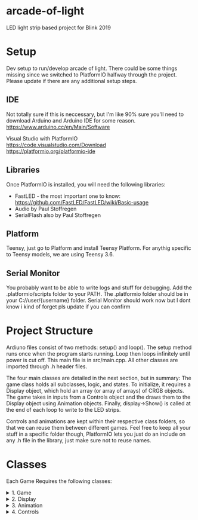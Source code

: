 # arcade-of-light
LED light strip based project for Blink 2019

# Setup
Dev setup to run/develop arcade of light.  There could be some things missing since we switched to PlatformIO halfway through the project. Please update if there are any additional setup steps. 

## IDE
Not totally sure if this is neccessary, but I'm like 90% sure you'll need to download Arduino and Arduino IDE for some reason. https://www.arduino.cc/en/Main/Software

Visual Studio with PlatformIO <br>
https://code.visualstudio.com/Download <br>
https://platformio.org/platformio-ide


## Libraries
Once PlatformIO is installed, you will need the following libraries:<br>
* FastLED - the most important one to know: https://github.com/FastLED/FastLED/wiki/Basic-usage
* Audio by Paul Stoffregen <br>
* SerialFlash also by Paul Stoffregen <br>

## Platform
Teensy, just go to Platform and install Teensy Platform.  For anythig specific to Teensy models, we are using Teensy 3.6.

## Serial Monitor
You probably want to be able to write logs and stuff for debugging.
Add the .platformio/scripts folder to your PATH. The .platformio folder should be in your C://user/{username} folder.  Serial Monitor should work now but I dont know i kind of forget pls update if you can confirm

# Project Structure
Ardiuno files consist of two methods: setup() and loop(). The setup method runs once when the program starts running.  Loop then loops infinitely until power is cut off.  This main file is in src/main.cpp.  All other classes are imported through .h header files. 

The four main classes are detailed in the next section, but in summary:
The game class holds all subclasses, logic, and states.  To initialize, it requires a Display object, which hold an array (or array of arrays) of CRGB objects.  The game takes in inputs from a Controls object and the draws them to the Display object using Animation objects.  Finally, display->Show() is called at the end of each loop to write to the LED strips.

Controls and animations are kept within their respective class folders, so that we can reuse them between different games.  Feel free to keep all your stuff in a specific folder though, PlatformIO lets you just do an include on any .h file in the library, just make sure not to reuse names.

# Classes
Each Game Requires the following classes:<br>
<details>
  <summary>1. Game</summary>

  ## Game Class 
  Holds all Game specific objects, subclasses, logic and game states, as well as method for setup and loop
  * Location: lib/games/game.h
  * Required Methods/ Members:
    * constructor - constructor is required to take in a display object
    * background -  Animation object for background
    * display - Display object for LED strip setup game will be running on
    * setup() - Method to run in the setup loop
    * loop() - Method to run in the main loop
</details>
<details>
  <summary>2. Display</summary>

  ## Display Class 
  Holds all LED strips as an array of arrays.  These are built and likely won't need much editing.
  * Location: lib/Displays/Display.h
  * Required Methods/ Members:
    * strip_count - number of strips, i.e. width of matrix
    * strip_length - how long the strips are
    * strips - Array of Arrays generated by NumStrips and strip_length
</details>
<details>
  <summary>3. Animation</summary>

  ## Animation Class 
  Draws animations to a display object
  * Location: lib/Animations/Animation.h
  * Required Methods/ Members:
    * drawy(display) - writes animation to a display
</details>
<details>
  <summary>4. Controls</summary>

  ## Controls Class 
  The wild child of the main classes.  Holds all Buttons/ Controllers, you can kinda do whatever with these but should all be set up. Does _not_ need to inheret from base Controls class.  Basically take what you want from the control library folder and Frankenstein yourself some controls.
  * Location: lib/Controls/Controls.h
  * Required Methods/ Members:
    * none, but you probably want like at least a button or something
  * Important Button Methods
    * 
</details>

